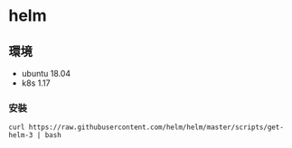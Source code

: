 # helm

## 環境

* ubuntu 18.04
* k8s 1.17

### 安裝


```
curl https://raw.githubusercontent.com/helm/helm/master/scripts/get-helm-3 | bash
```